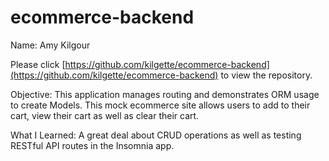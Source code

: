 # ecommerce-backend

Name: Amy Kilgour

Please click [https://github.com/kilgette/ecommerce-backend](https://github.com/kilgette/ecommerce-backend) 
to view the repository. 

Objective: This application manages routing and demonstrates ORM usage to create Models. This mock ecommerce site
allows users to add to their cart, view their cart as well as clear their cart. 

What I Learned: A great deal about CRUD operations as well as testing RESTful API routes in the Insomnia app. 